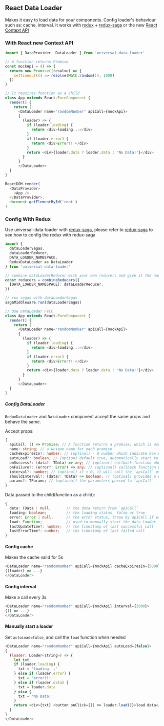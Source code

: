 ## React Data Loader
Makes it easy to load data for your components. Config loader's behaviour such as: cache, interval. It works with [redux](https://github.com/reduxjs/redux) + [redux-saga](https://github.com/redux-saga/redux-saga) or the new [React Context API](https://reactjs.org/docs/context.html)

### With React new Context API
```javascript
import { DataProvider, DataLoader } from 'universal-data-loader'

// A function returns Promise
const mockApi = () => {
  return new Promise((resolve) => {
    setTimeout(() => resolve(Math.random()), 1000)
  })
}

// It requires function as a child
class App extends React.PureComponent {
  render() {
    return (
      <DataLoader name="randomNumber" apiCall={mockApi}>
      {
        (loader) => {
          if (loader.loading) {
            return <div>loading...</div>
          }
          if (loader.error) {
            return <div>Error!!!</div>
          }
          return <div>{loader.data ? loader.data : 'No Data!'}</div>
        }
      }
      </DataLoader>
  }
}

ReactDOM.render(
  <DataProvider>
    <App />
  </DataProvider>,
  document.getElementById('root')
)
```

### Config With Redux
Use universal-data-loader with [redux-saga](https://github.com/redux-saga/redux-saga), please refer to [redux-saga](https://github.com/redux-saga/redux-saga) to see how to config the redux with redux-saga

```javascript
import {
  dataLoaderSagas, 
  dataLoaderReducer, 
  DATA_LOADER_NAMESPACE, 
  ReduxDataLoader as DataLoader 
} from 'universal-data-loader'

// combine dataLoaderReducer with your own reducers and give it the name: DATA_LOADER_NAMESPACE
const reducers = combineReducers({
  [DATA_LOADER_NAMESPACE]: dataLoaderReducer,
})

// run sagas with dataLoaderSagas
sagaMiddleware.run(dataLoaderSagas)

// Use DataLoader FaCC
class App extends React.PureComponent {
  render() {
    return (
      <DataLoader name="randomNumber" apiCall={mockApi}>
      {
        (loader) => {
          if (loader.loading) {
            return <div>loading...</div>
          }
          if (loader.error) {
            return <div>Error!!!</div>
          }
          return <div>{loader.data ? loader.data : 'No Data!'}</div>
        }
      }
      </DataLoader>
  }
}
```

##### Config DataLoader
`ReduxDataLoader` and `DataLoader` component accept the same props and behave the same.

Accept props:
```typescript
{
  apiCall: () => Promise; // A function returns a promise, which is usually and api call
  name: string; // a unique name for each promise
  cacheExpiresIn?: number; // (optinal) - A number which indicate how much time(ms) the cache will live. No more request if cache is valid. By default is 0 which means no cache
  autoLoad?: boolean; // (option) default true, automatically start to load data when component mount
  onSuccess?: (data?: TData) => any; // (optinal) callback function when load succeed
  onFailure?: (error?: Error) => any; // (optional) callback function when load failed
  interval?: number; // (optinal) if > 0, it will call the `apiCall` every <interval> ms
  shouldInterval?: (data?: TData) => boolean; // (optinal) provides a way to stop interval
  params?: TParams; // (optional) the parameters passed to `apiCall`
}
```

Data passed to the child(function as a child):
```typescript
{
  data: TData | null;       // the data return from `apiCall`
  loading: boolean;         // the loading status, false or true
  error: Error | null;      // the error status, throw by apiCall if error happens
  load: Function;           // used to manually start the data loader
  lastUpdateTime?: number;  // the timestamp of last successful call
  lastErrorTime?: number;   // the timestamp of last failed call
}
```

#### Config cache
Makes the cache valid for 5s

```javascript
<DataLoader name="randomNumber" apiCall={mockApi} cacheExpiresIn={5000}>
{(loader) => ...}
</DataLoader>
```

#### Config interval
Make a call every 3s

```javascript
<DataLoader name="randomNumber" apiCall={mockApi} interval={3000}>
{() => ...}
</DataLoader>
```

#### Manually start a loader
Set `autoLoad=false`, and call the `load` function when needed

```javascript
<DataLoader name="randomNumber" apiCall={mockApi} autoLoad={false}>
{
  (loader: Loader<string>) => {
    let txt
    if (loader.loading) {
      txt = 'loading...'
    } else if (loader.error) {
      txt = 'error!!!'
    } else if (loader.data) {
      txt = loader.data
    } else {
      txt = 'No Data!'
    }
    return <div>{txt} <button onClick={() => loader.load()}>load data</button></div>
  }
}
</DataLoader>

```
